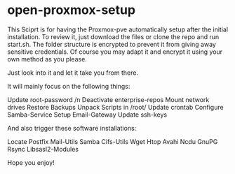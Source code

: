 # open-proxmox-setup

This Sciprt is for having the Proxmox-pve automatically setup after the initial installation.
To review it, just download the files or clone the repo and run start.sh. 
The folder structure is encrypted to prevent it from giving away sensitive credentials.
Of course you may adapt it and encrypt it using your own method as you please.

Just look into it and let it take you from there.

It will mainly focus on the following things:

Update root-password /n
Deactivate enterprise-repos
Mount network drives
Restore Backups
Unpack Scripts in /root/
Update crontab
Configure Samba-Service
Setup Email-Gateway
Update ssh-keys

And also trigger these software installations:

Locate
Postfix
Mail-Utils
Samba
Cifs-Utils
Wget
Htop
Avahi
Ncdu
GnuPG
Rsync
Libsasl2-Modules

Hope you enjoy!
